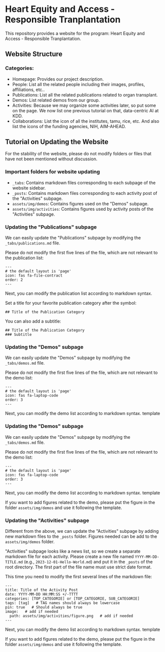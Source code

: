 # Heart Equity and Access - Responsible Tranplantation

This repository provides a website for the program: Heart Equity and Access - Responsible Tranplantation.

## Website Structure
### Categories:
- Homepage: Provides our project description.
- People: List all the related people including their images, profiles, affiliations, etc..
- Publications: List all the related publications related to organ transplant.
- Demos: List related demos from our group.
- Activities: Because we may organize some activities later, so put some on the page. We now list one previous tutorial on that, data-centric AI at KDD.
- Collaborations: List the icon of all the institutes, tamu, rice, etc. And also list the icons of the funding agencies, NIH, AIM-AHEAD.


## Tutorial on Updating the Website
For the stability of the website, please do not modify folders or files that have not been mentioned without discussion.

### Important folders for website updating
- `_tabs`: Contains markdown files corresponding to each subpage of the website sidebar.
- `_posts`: Contains markdown files corresponding to each activity post of the "Activities" subpage.
- `assets/img/demos`: Contains figures used on the "Demos" subpage.
- `assets/img/activities`: Contains figures used by activity posts of the "Activities" subpage.

### Updating the "Publications" subpage
We can easily update the "Publications" subpage by modifying the `_tabs/publications.md` file.

Please do not modify the first five lines of the file, which are not relevant to the publication list:
```
---
# the default layout is 'page'
icon: fas fa-file-contract
order: 2
---
```

Next, you can modify the publication list according to markdown syntax.

Set a title for your favorite publication category after the symbol:
```
## Title of the Publication Category
```

You can also add a subtitle:
```
## Title of the Publication Category
### Subtitle
```

### Updating the "Demos" subpage
We can easily update the "Demos" subpage by modifying the `_tabs/demos.md` file.

Please do not modify the first five lines of the file, which are not relevant to the demo list:
```
---
# the default layout is 'page'
icon: fas fa-laptop-code
order: 3
---
```

Next, you can modify the demo list according to markdown syntax. template

### Updating the "Demos" subpage
We can easily update the "Demos" subpage by modifying the `_tabs/demos.md` file.

Please do not modify the first five lines of the file, which are not relevant to the demo list:
```
---
# the default layout is 'page'
icon: fas fa-laptop-code
order: 3
---
```

Next, you can modify the demo list according to markdown syntax. template

If you want to add figures related to the demo, please put the figure in the folder `assets/img/demos` and use it following the template.

### Updating the "Activities" subpage
Different from the above, we can update the "Activities" subpage by adding new markdown files to the `_posts` folder. Figures needed can be add to the `assets/img/demos` folder.

"Activities" subpage looks like a news list, so we create a separate markdown file for each activity. Please create a new file named `YYYY-MM-DD-TITLE.md` (e.g., `2023-12-01-Hello-World.md`) and put it in the `_posts` of the root directory. The first part of the file name must use strict date format. 

This time you need to modify the first several lines of the markdown file:
```
---
title: Title of the Activity Post
date: YYYY-MM-DD HH:MM:SS +/-TTTT
categories: [TOP_CATEGORIE] or [TOP_CATEGORIE, SUB_CATEGORIE]
tags: [tag]   # TAG names should always be lowercase
pin: true   # Should always be true
image:   # add if needed
  path: assets/img/activities/figure.png   # add if needed
---
```

Next, you can modify the demo list according to markdown syntax. template

If you want to add figures related to the demo, please put the figure in the folder `assets/img/demos` and use it following the template.

  
